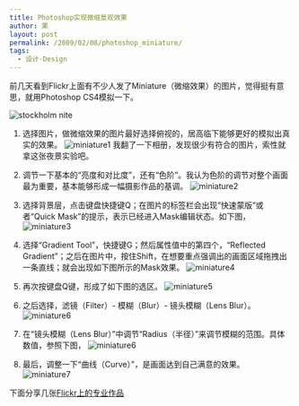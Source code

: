 ```yaml
---
title: Photoshop实现微缩景观效果
author: 果
layout: post
permalink: /2009/02/08/photoshop_miniature/
tags:
  - 设计·Design
---
```

前几天看到Flickr上面有不少人发了Miniature（微缩效果）的图片，觉得挺有意思，就用Photoshop CS4模拟一下。

![stockholm nite ](http://farm4.static.flickr.com/3493/3262351817_37013dc171.jpg)
1. 选择图片，做微缩效果的图片最好选择俯视的，居高临下能够更好的模拟出真实的效果。
![miniature1 ](http://lh4.ggpht.com/_8QVjn5bCEU4/SY7KS3G2i6I/AAAAAAAAVS4/Ih6AeqLnNfk/s400/after%20crop.jpg)
我翻了一下相册，发现很少有符合的图片，索性就拿这张夜景实验吧。

2. 调节一下基本的“亮度和对比度”，还有“色阶”。我认为色阶的调节对整个画面最为重要，基本能够形成一幅摄影作品的基调。
![miniature2 ](http://lh3.ggpht.com/_8QVjn5bCEU4/SY7K2WzjZvI/AAAAAAAAVTY/aoku_q45PcM/s400/levelsandbrightness.jpg)

3. 选择背景层，点击键盘快捷键Q；在图片的标签栏会出现“快速蒙版”或者“Quick Mask”的提示，表示已经进入Mask编辑状态。如下图，
![miniature3 ](http://lh3.ggpht.com/_8QVjn5bCEU4/SY7LhvfinoI/AAAAAAAAVT4/6KYJHpvQKaE/s400/gradient%20tool.jpg)

4. 选择“Gradient Tool”，快捷键G；然后属性值中的第四个，“Reflected Gradient”；之后在图片中，按住Shift，在想要重点强调出的画面区域拖拽出一条直线；就会出现如下图所示的Mask效果。
![miniature4 ](http://lh6.ggpht.com/_8QVjn5bCEU4/SY7MZzKA3cI/AAAAAAAAVUY/R2G1oUsib0s/s400/mask.jpg)

5. 再次按键盘Q键，形成了如下图的选区。
![miniature5](http://lh5.ggpht.com/_8QVjn5bCEU4/SY7NilQYm5I/AAAAAAAAVU4/HQ8GfxTKd-g/s400/qclick.jpg)

6. 之后选择，滤镜（Filter）- 模糊（Blur）- 镜头模糊（Lens Blur）。
![miniature6](http://lh3.ggpht.com/_8QVjn5bCEU4/SY7N78gBAII/AAAAAAAAVVc/RnIPVjfocQc/s400/lensblur.jpg)

7. 在“镜头模糊（Lens Blur）”中调节“Radius（半径）”来调节模糊的范围。具体数值，参照下图，
![miniature6](http://lh4.ggpht.com/_8QVjn5bCEU4/SY7Ocu-79ZI/AAAAAAAAVVk/M2ONTHDD544/s400/afterfilter.jpg)

8. 最后，调整一下“曲线（Curve）”，是画面达到自己满意的效果。
![miniature7](http://lh5.ggpht.com/_8QVjn5bCEU4/SY7O0snkNjI/AAAAAAAAVWE/9N_9Co07w6I/s400/curve.jpg)

下面分享几张[Flickr上的专业作品](http://www.flickr.com/photos/larigan/2914526071/)
